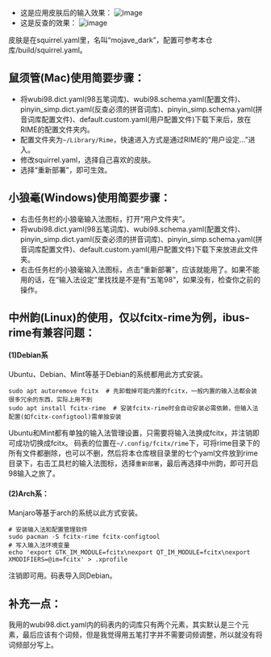 - 这是应用皮肤后的输入效果：
![image](https://raw.githubusercontent.com/thep0y/rime-98/master/images/default.png)
- 这是反查的效果：
![image](https://raw.githubusercontent.com/thep0y/rime-98/master/images/reverse.png)

皮肤是在squirrel.yaml里，名叫“mojave_dark”，配置可参考本仓库/build/squirrel.yaml。


## 鼠须管(Mac)使用简要步骤：
- 将wubi98.dict.yaml(98五笔词库)、wubi98.schema.yaml(配置文件)、pinyin_simp.dict.yaml(反查必须的拼音词库)、pinyin_simp.schema.yaml(拼音词库配置文件)、default.custom.yaml(用户配置文件)下载下来后，放在RIME的配置文件夹内。
- 配置文件夹为`~/Library/Rime`，快速进入方式是通过RIME的“用户设定...”进入。
- 修改squirrel.yaml，选择自己喜欢的皮肤。
- 选择“重新部署”，即可生效。

## 小狼毫(Windows)使用简要步骤：
- 右击任务栏的小狼毫输入法图标，打开“用户文件夹”。
- 将wubi98.dict.yaml(98五笔词库)、wubi98.schema.yaml(配置文件)、pinyin_simp.dict.yaml(反查必须的拼音词库)、pinyin_simp.schema.yaml(拼音词库配置文件)、default.custom.yaml(用户配置文件)下载下来放进此文件夹。
- 右击任务栏的小狼毫输入法图标，点击“重新部署”，应该就能用了。如果不能用的话，在“输入法设定”里找找是不是有“五笔98”，如果没有，检查你之前的操作。

## 中州韵(Linux)的使用，仅以fcitx-rime为例，ibus-rime有兼容问题：
#### (1)Debian系
Ubuntu、Debian、Mint等基于Debian的系统都用此方式安装。
```shell
sudo apt autoremove fcitx  # 先卸载掉可能内置的fcitx，一般内置的输入法都会装很多冗余的东西，实际上用不到
sudo apt install fcitx-rime  # 安装fcitx-rime时会自动安装必需依赖，但输入法配置(如fcitx-configtool)需单独安装
```
Ubuntu和Mint都有单独的输入法管理设置，只需要将输入法换成fcitx，并注销即可成功切换成fcitx。
码表的位置在`~/.config/fcitx/rime`下，可将rime目录下的所有文件都删除，也可以不删，然后将本仓库根目录里的七个yaml文件放到rime目录下，右击工具栏的输入法图标，选择`重新部署`，最后再选择中州韵，即可开启98输入之旅了。
#### (2)Arch系：
Manjaro等基于arch的系统以此方式安装。
```shell
# 安装输入法和配置管理软件
sudo pacman -S fcitx-rime fcitx-configtool
# 写入输入法环境变量
echo 'export GTK_IM_MODULE=fcitx\nexport QT_IM_MODULE=fcitx\nexport XMODIFIERS=@im=fcitx' > .xprofile
```
注销即可用。码表导入同Debian。


## 补充一点：
我用的wubi98.dict.yaml内的码表内的词库只有两个元素，其实默认是三个元素，最后应该有个词频，但是我觉得用五笔打字并不需要词频调整，所以就没有将词频部分写上。
